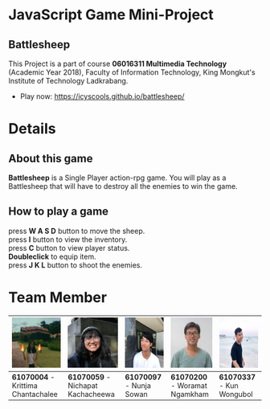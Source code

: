 # JavaScript Game Mini-Project
## Battlesheep
This Project is a part of course __06016311 Multimedia Technology__ (Academic Year 2018), Faculty of Information Technology, King Mongkut's Institute of Technology Ladkrabang.
   * Play now: https://icyscools.github.io/battlesheep/

# Details
## About this game
__Battlesheep__ is a Single Player action-rpg game. You will play as a Battlesheep that will have to destroy all the enemies to win the game.
## How to play a game
press __W A S D__ button to move the sheep.<br />
press __I__ button to view the inventory.<br />
press __C__ button to view player status.<br />
__Doubleclick__ to equip item.<br />
press __J K L__ button to shoot the enemies.

# Team Member
| <img src="mb/syn.jpg" width="100px" height="100px"> | <img src="mb/pang.jpg" width="100px" height="100px"> | <img src="mb/sow.jpg" width="100px" height="100px"> | <img src="mb/icys.jpg" width="100px" height="100px"> | <img src="mb/kun.jpg" width="100px" height="100px"> |
|-----------------------------------------------------|------------------------------------------------------|-----------------------------------------------------|------------------------------------------------------|-----------------------------------------------------|
| __61070004__ - Krittima Chantachalee                | __61070059__ - Nichapat Kachacheewa                 | __61070097__ - Nunja Sowan                         | __61070200__ - Woramat Ngamkham                     | __61070337__ - Kun Wongubol                        |
